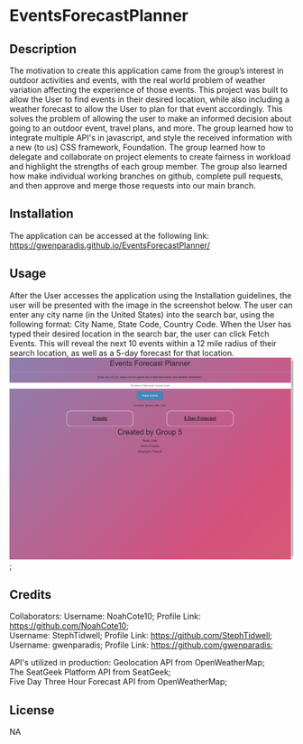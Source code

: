 # EventsForecastPlanner

## Description
The motivation to create this application came from the group’s interest in outdoor activities and events, with the real world problem of weather variation affecting the experience of those events. This project was built to allow the User to find events in their desired location, while also including a weather forecast to allow the User to plan for that event accordingly. This solves the problem of allowing the user to make an informed decision about going to an outdoor event, travel plans, and more. The group learned how to integrate multiple API's in javascript, and style the received information with a new (to us) CSS framework, Foundation. The group learned how to delegate and collaborate on project elements to create fairness in workload and highlight the strengths of each group member. The group also learned how make individual working branches on github, complete pull requests, and then approve and merge those requests into our main branch.

## Installation

The application can be accessed at the following link: https://gwenparadis.github.io/EventsForecastPlanner/

## Usage

After the User accesses the application using the Installation guidelines, the user will be presented with the image in the screenshot below. The user can enter any city name (in the United States) into the search bar, using the following format: City Name, State Code, Country Code. When the User has typed their desired location in the search bar, the user can click Fetch Events. This will reveal the next 10 events within a 12 mile radius of their search location, as well as a 5-day forecast for that location.
![EventsForecastPlanner Screenshot](/assets/images/eventsforecastplanner.png);

## Credits

Collaborators:
Username: NoahCote10; Profile Link: https://github.com/NoahCote10;   
Username: StephTidwell; Profile Link: https://github.com/StephTidwell;   
Username: gwenparadis; Profile Link: https://github.com/gwenparadis;   

API's utilized in production:
Geolocation API from OpenWeatherMap;   
The SeatGeek Platform API from SeatGeek;   
Five Day Three Hour Forecast API from OpenWeatherMap;   

## License

NA
